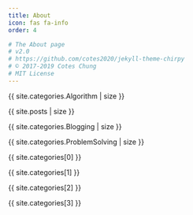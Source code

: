 ```yaml
---
title: About
icon: fas fa-info
order: 4

# The About page
# v2.0
# https://github.com/cotes2020/jekyll-theme-chirpy
# © 2017-2019 Cotes Chung
# MIT License
---
```


{{ site.categories.Algorithm | size }}

{{ site.posts | size }}

{{ site.categories.Blogging | size }}

{{ site.categories.ProblemSolving | size }}

{{ site.categories[0] }} 

{{ site.categories[1] }}

{{ site.categories[2] }}

{{ site.categories[3] }}

